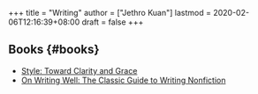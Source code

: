 +++
title = "Writing"
author = ["Jethro Kuan"]
lastmod = 2020-02-06T12:16:39+08:00
draft = false
+++

## Books {#books}

-   [Style: Toward Clarity and Grace](https://www.amazon.com/Style-Clarity-Chicago-Writing-Publishing/dp/0226899152)
-   [On Writing Well: The Classic Guide to Writing Nonfiction](https://www.goodreads.com/book/show/53343.On%5FWriting%5FWell)
